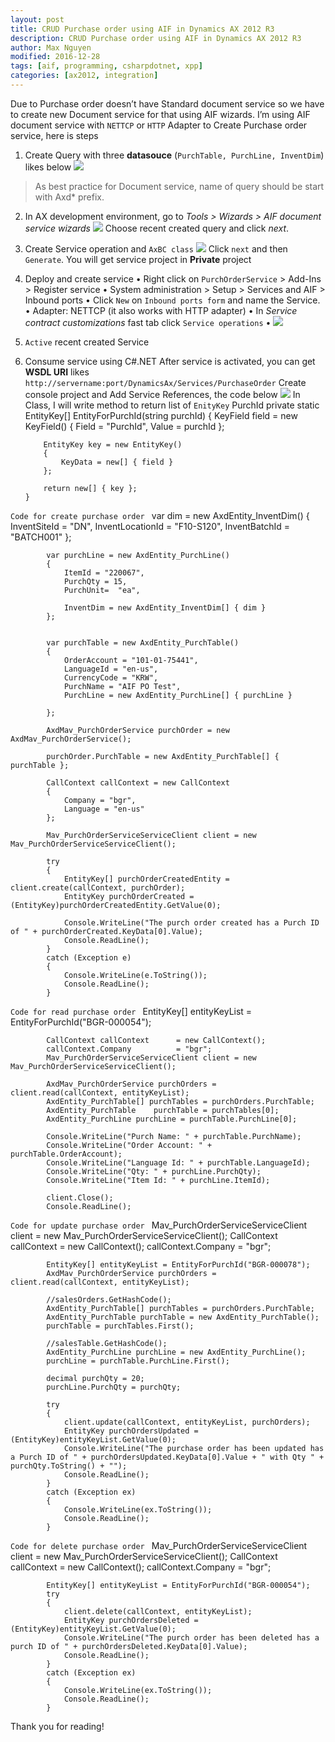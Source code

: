 ```yaml
---
layout: post
title: CRUD Purchase order using AIF in Dynamics AX 2012 R3
description: CRUD Purchase order using AIF in Dynamics AX 2012 R3
author: Max Nguyen
modified: 2016-12-28
tags: [aif, programming, csharpdotnet, xpp]
categories: [ax2012, integration]
---
```


Due to Purchase order doesn’t have Standard document service so we have to create new Document service for that using AIF wizards.
I’m using AIF document service with `NETTCP` or `HTTP` Adapter to Create Purchase order service, here is steps
1.	Create Query with three **datasouce** (`PurchTable, PurchLine, InventDim`) likes below
 ![](https://dynamics365.github.io/assets/CRUD-Purchase-order-using-AIF-in-Dynamics-AX-2012-R3-01.png)
> As best practice for Document service, name of query should be start with Axd* prefix.
2.	In AX development environment, go to *Tools > Wizards > AIF document service wizards*
 ![](https://dynamics365.github.io/assets/CRUD-Purchase-order-using-AIF-in-Dynamics-AX-2012-R3-02.png)
Choose recent created query and click *next*.
3.	Create Service operation and `AxBC class`
 ![](https://dynamics365.github.io/assets/CRUD-Purchase-order-using-AIF-in-Dynamics-AX-2012-R3-03.png)
Click `next` and then `Generate`.
You will get service project in **Private** project

4.	Deploy and create service
•	Right click on `PurchOrderService` > Add-Ins > Register service
•	System administration > Setup > Services and AIF > Inbound ports
•	Click `New` on `Inbound ports form` and name the Service.
•	Adapter: NETTCP (it also works with HTTP adapter)
•	In *Service contract customizations* fast tab click `Service operations`
•	 ![](https://dynamics365.github.io/assets/CRUD-Purchase-order-using-AIF-in-Dynamics-AX-2012-R3-04.png)

5.	`Active` recent created Service  
6.	Consume service using C#.NET
After service is activated, you can get **WSDL URI** likes 
` http://servername:port/DynamicsAx/Services/PurchaseOrder`
Create console project and Add Service References, the code below
 ![](https://dynamics365.github.io/assets/CRUD-Purchase-order-using-AIF-in-Dynamics-AX-2012-R3-05.png)
In Class, I will write method to return list of `EnityKey` PurchId
private static EntityKey[] EntityForPurchId(string purchId)
        {
            KeyField field = new KeyField()
            {
                Field = "PurchId",
                Value = purchId
            };

            EntityKey key = new EntityKey()
            {
                KeyData = new[] { field }
            };

            return new[] { key };
        }
`Code for create purchase order `
var dim = new AxdEntity_InventDim()
            {
                InventSiteId = "DN",
                InventLocationId = "F10-S120",
                InventBatchId = "BATCH001"
            };

            var purchLine = new AxdEntity_PurchLine()
            {
                ItemId = "220067",
                PurchQty = 15,
                PurchUnit=  "ea",

                InventDim = new AxdEntity_InventDim[] { dim }
            };


            var purchTable = new AxdEntity_PurchTable()
            {
                OrderAccount = "101-01-75441",
                LanguageId = "en-us",
                CurrencyCode = "KRW",
                PurchName = "AIF PO Test",
                PurchLine = new AxdEntity_PurchLine[] { purchLine }

            };

            AxdMav_PurchOrderService purchOrder = new AxdMav_PurchOrderService();
            
            purchOrder.PurchTable = new AxdEntity_PurchTable[] { purchTable };

            CallContext callContext = new CallContext
            {
                Company = "bgr",
                Language = "en-us"
            };

            Mav_PurchOrderServiceServiceClient client = new Mav_PurchOrderServiceServiceClient();

            try
            {
                EntityKey[] purchOrderCreatedEntity = client.create(callContext, purchOrder);
                EntityKey purchOrderCreated = (EntityKey)purchOrderCreatedEntity.GetValue(0);

                Console.WriteLine("The purch order created has a Purch ID of " + purchOrderCreated.KeyData[0].Value);
                Console.ReadLine();
            }
            catch (Exception e)
            {
                Console.WriteLine(e.ToString());
                Console.ReadLine();
            }

`Code for read purchase order `
EntityKey[] entityKeyList = EntityForPurchId("BGR-000054");

            CallContext callContext      = new CallContext();
            callContext.Company          = "bgr";
            Mav_PurchOrderServiceServiceClient client = new Mav_PurchOrderServiceServiceClient();

            AxdMav_PurchOrderService purchOrders = client.read(callContext, entityKeyList);
            AxdEntity_PurchTable[] purchTables = purchOrders.PurchTable;
            AxdEntity_PurchTable    purchTable = purchTables[0];
            AxdEntity_PurchLine purchLine = purchTable.PurchLine[0];

            Console.WriteLine("Purch Name: " + purchTable.PurchName);            
            Console.WriteLine("Order Account: " + purchTable.OrderAccount);
            Console.WriteLine("Language Id: " + purchTable.LanguageId);
            Console.WriteLine("Qty: " + purchLine.PurchQty);
            Console.WriteLine("Item Id: " + purchLine.ItemId);
           
            client.Close();
            Console.ReadLine();

`Code for update purchase order `
Mav_PurchOrderServiceServiceClient client = new Mav_PurchOrderServiceServiceClient();
            CallContext callContext = new CallContext();
            callContext.Company = "bgr";

            EntityKey[] entityKeyList = EntityForPurchId("BGR-000078");
            AxdMav_PurchOrderService purchOrders = client.read(callContext, entityKeyList);

            //salesOrders.GetHashCode();
            AxdEntity_PurchTable[] purchTables = purchOrders.PurchTable;
            AxdEntity_PurchTable purchTable = new AxdEntity_PurchTable();
            purchTable = purchTables.First();

            //salesTable.GetHashCode();
            AxdEntity_PurchLine purchLine = new AxdEntity_PurchLine();
            purchLine = purchTable.PurchLine.First();

            decimal purchQty = 20;
            purchLine.PurchQty = purchQty;

            try
            {
                client.update(callContext, entityKeyList, purchOrders);
                EntityKey purchOrdersUpdated = (EntityKey)entityKeyList.GetValue(0);
                Console.WriteLine("The purchase order has been updated has a Purch ID of " + purchOrdersUpdated.KeyData[0].Value + " with Qty " + purchQty.ToString() + "");
                Console.ReadLine();
            }
            catch (Exception ex)
            {
                Console.WriteLine(ex.ToString());
                Console.ReadLine();
            }
`Code for delete purchase order `
Mav_PurchOrderServiceServiceClient client = new Mav_PurchOrderServiceServiceClient();
            CallContext callContext = new CallContext();
            callContext.Company = "bgr";

            EntityKey[] entityKeyList = EntityForPurchId("BGR-000054");
            try
            {
                client.delete(callContext, entityKeyList);
                EntityKey purchOrdersDeleted = (EntityKey)entityKeyList.GetValue(0);
                Console.WriteLine("The purch order has been deleted has a purch ID of " + purchOrdersDeleted.KeyData[0].Value);
                Console.ReadLine();
            }
            catch (Exception ex)
            {
                Console.WriteLine(ex.ToString());
                Console.ReadLine();
            }

Thank you for reading!
